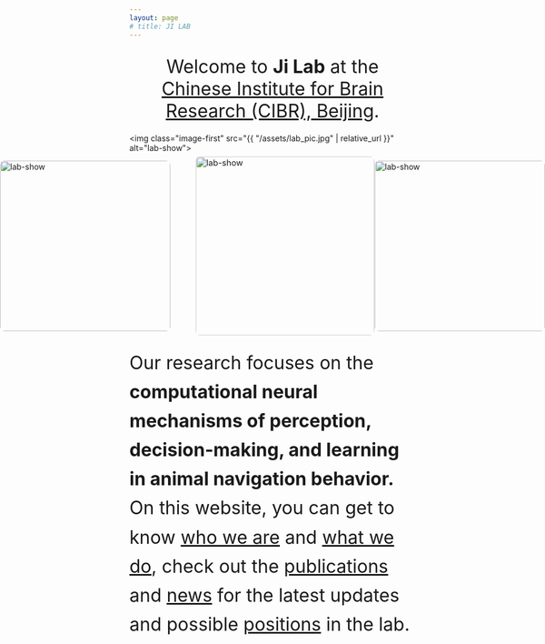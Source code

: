 ```yaml
---
layout: page
# title: JI LAB
---
```


<style>
  /* 减少页面两侧空白 */
  .wrapper {
    max-width: 1100px;
    padding-left: 20px;
    padding-right: 20px;
  }

  /* 第一张大图的样式 */
  .image-first {
    width: 800px;
    margin: 0 auto 30px;
    display: block;
    border-radius: 8px;
  }

  /* --- 新增：用于排列一行图片的 Flexbox 容器 --- */
  .image-row {
    display: flex;
    justify-content: center;
    align-items: center;
    gap: 30px;
    margin-bottom: 30px;
  }

  /* --- 新增：行内图片的样式 --- */
  .image-in-row {
    width: 300px;
    height: auto;
    border-radius: 8px;
    transition: all 0.3s ease-in-out; 
  }

  /* --- 新增：让中间的图片向上突出显示 --- */
  .image-row .image-in-row:nth-child(2) {
    transform: translateX(22px) scale(1.05); /* 向上移动20px并放大5% */
    /* box-shadow: 0 10px 20px rgba(0, 0, 0, 0.2); 添加阴影增加立体感 */
    /* z-index: 1; 确保它叠在其他图片之上 */
  }

  /* --- 新增：鼠标悬停在整行上时，让未悬停的图片变暗、缩小 --- */
  /* .image-row:hover .image-in-row:not(:hover) {
    opacity: 0.8;
    transform: scale(0.98);
  } */

  /* 第一段文字样式 */
  .text-first {
    font-size: 28px;
    text-align: center;
    margin-bottom: 20px;
  }

  /* 第二段文字样式 */
  .text-second {
    font-size: 18px;
    line-height: 1.6;
  }




</style>

<p class="text-first">
  <font size="6">Welcome to <strong>Ji Lab</strong> at the <a href="http://cibr.ac.cn/#/">Chinese Institute for Brain Research (CIBR), Beijing</a>.</font>
</p>

<!-- 第一张大图 -->
<img class="image-first" src="{{ "/assets/lab_pic.jpg" | relative_url }}" alt="lab-show">

<!-- 新增的图片行容器 -->
<div class="image-row">
  <img class="image-in-row" src="{{ "/assets/fluorescence.png" | relative_url }}" alt="lab-show">
  <img class="image-in-row" src="{{ "/assets/index_show1.png" | relative_url }}" alt="lab-show">
  <img class="image-in-row" src="{{ "/assets/index_show2.png" | relative_url }}" alt="lab-show">
</div>



<!-- 第二段文字 -->
<p class="text-second">
  <font size="6">Our research focuses on the <strong>computational neural mechanisms of perception, decision-making, and learning in animal navigation behavior.</strong>  <br>On this website, you can get to know <a href="{% link People.md %}">who we are</a> and <a href="{% link Research.md %}">what we do</a>, check out the <a href="{% link Publications.md %}">publications</a> and <a href="{% link News.md %}">news</a> for the latest updates 
  <!--or explore useful <a href="{% link Resources.md %}">resources</a>, <a href="{% link Fun.md %}">fun stuff</a>, -->and possible <a href="{% link Join.md %}">positions</a> in the lab.</font>
</p>
 
<!-- The navigation ability of organisms is crucial to their survival needs such as foraging, finding mates, harm avoidance and shelter hunting. Through evolution and natural selection, many species (from bacteria to mammals) have gained the powerful ability to effectively navigate through complex and uncertain natural environments. Previous studies have found that the navigation behavior of different species often points to similar principles at the algorithmic level (e. g., the movement of bacteria and nematodes in heterogeneous environments can be explained by the random walk model). At the same time, different species also develop perceptual and decision-making mechanisms specific to their own environment through evolution or acquired learning. Understanding the navigation algorithm of organisms and its neural control mechanism, on the one hand, can reveal the neural principle of biological brain control navigation behavior, on the other hand, can provide a new idea for the development of artificial intelligence navigation control system. -->
